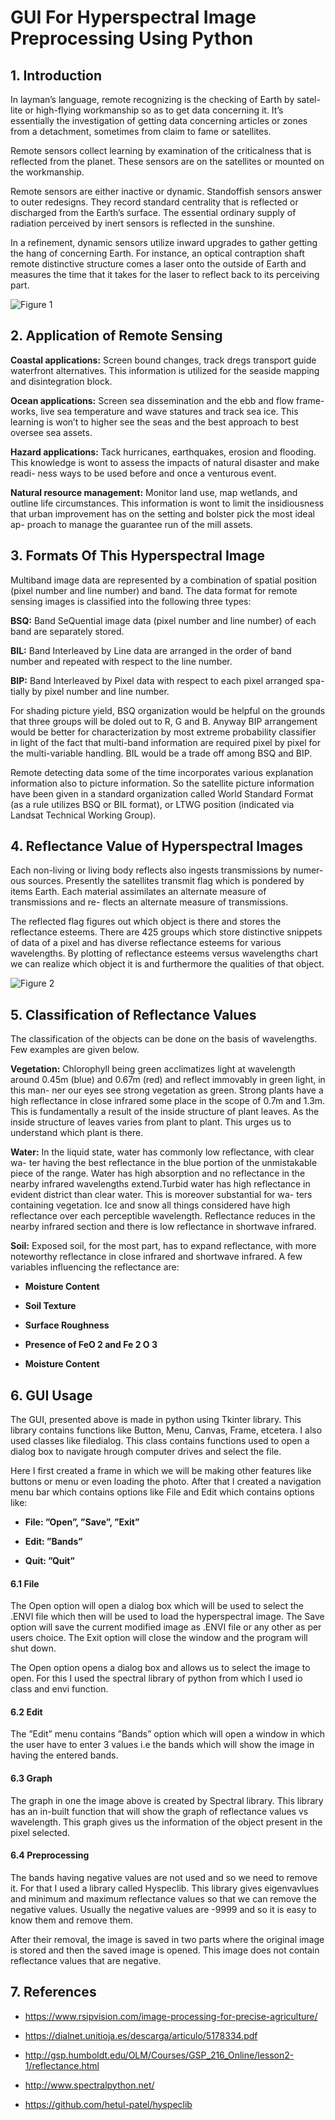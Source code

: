 # GUI For Hyperspectral Image Preprocessing Using Python

## 1. Introduction

In layman’s language, remote recognizing is the checking of Earth by satel-
lite or high-flying workmanship so as to get data concerning it. It’s essentially
the investigation of getting data concerning articles or zones from a detachment,
sometimes from claim to fame or satellites.

Remote sensors collect learning by examination of the criticalness that is
reflected from the planet. These sensors are on the satellites or mounted on the
workmanship.

Remote sensors are either inactive or dynamic. Standoffish sensors answer to
outer redesigns. They record standard centrality that is reflected or discharged
from the Earth’s surface. The essential ordinary supply of radiation perceived
by inert sensors is reflected in the sunshine.

In a refinement, dynamic sensors utilize inward upgrades to gather getting
the hang of concerning Earth. For instance, an optical contraption shaft remote
distinctive structure comes a laser onto the outside of Earth and measures the
time that it takes for the laser to reflect back to its perceiving part.

![Figure 1](https://github.com/kandarpkakkad/GUI-For-Hyperspectral-Image-Preprocessing-Using-Python/blob/master/Images/pic1.png)

## 2. Application of Remote Sensing

<b>Coastal applications:</b> Screen bound changes, track dregs transport guide
waterfront alternatives. This information is utilized for the seaside mapping
and disintegration block.

<b>Ocean applications:</b> Screen sea dissemination and the ebb and flow frame-
works, live sea temperature and wave statures and track sea ice. This learning
is won’t to higher see the seas and the best approach to best oversee sea assets.

<b>Hazard applications:</b> Tack hurricanes, earthquakes, erosion and flooding.
This knowledge is wont to assess the impacts of natural disaster and make readi-
ness ways to be used before and once a venturous event.

<b>Natural resource management:</b> Monitor land use, map wetlands, and
outline life circumstances. This information is wont to limit the insidiousness
that urban improvement has on the setting and bolster pick the most ideal ap-
proach to manage the guarantee run of the mill assets.

## 3. Formats Of This Hyperspectral Image

Multiband image data are represented by a combination of spatial position
(pixel number and line number) and band. The data format for remote sensing
images is classified into the following three types:

<b>BSQ:</b> Band SeQuential image data (pixel number and line number) of each band
are separately stored.

<b>BIL:</b> Band Interleaved by Line data are arranged in the order of band number
and repeated with respect to the line number.

<b>BIP:</b> Band Interleaved by Pixel data with respect to each pixel arranged spa-
tially by pixel number and line number.

For shading picture yield, BSQ organization would be helpful on the grounds
that three groups will be doled out to R, G and B. Anyway BIP arrangement
would be better for characterization by most extreme probability classifier in
light of the fact that multi-band information are required pixel by pixel for the
multi-variable handling. BIL would be a trade off among BSQ and BIP.

Remote detecting data some of the time incorporates various explanation
information also to picture information. So the satellite picture information
have been given in a standard organization called World Standard Format (as
a rule utilizes BSQ or BIL format), or LTWG position (indicated via Landsat
Technical Working Group).

## 4. Reflectance Value of Hyperspectral Images

Each non-living or living body reflects also ingests transmissions by numer-
ous sources. Presently the satellites transmit flag which is pondered by items
Earth. Each material assimilates an alternate measure of transmissions and re-
flects an alternate measure of transmissions.

The reflected flag figures out which object is there and stores the reflectance
esteems. There are 425 groups which store distinctive snippets of data of a
pixel and has diverse reflectance esteems for various wavelengths. By plotting
of reflectance esteems versus wavelengths chart we can realize which object it is
and furthermore the qualities of that object.

![Figure 2](https://github.com/kandarpkakkad/GUI-For-Hyperspectral-Image-Preprocessing-Using-Python/blob/master/Images/pic2.png)

## 5. Classification of Reflectance Values

The classification of the objects can be done on the basis of wavelengths.
Few examples are given below.

<b>Vegetation:</b> Chlorophyll being green acclimatizes light at wavelength around 0.45m
(blue) and 0.67m (red) and reflect immovably in green light, in this man-
ner our eyes see strong vegetation as green. Strong plants have a high
reflectance in close infrared some place in the scope of 0.7m and 1.3m.
This is fundamentally a result of the inside structure of plant leaves. As
the inside structure of leaves varies from plant to plant. This urges us to
understand which plant is there.

<b>Water:</b> In the liquid state, water has commonly low reflectance, with clear wa-
ter having the best reflectance in the blue portion of the unmistakable
piece of the range. Water has high absorption and no reflectance in the
nearby infrared wavelengths extend.Turbid water has high reflectance in
evident district than clear water. This is moreover substantial for wa-
ters containing vegetation. Ice and snow all things considered have high
reflectance over each perceptible wavelength. Reflectance reduces in the
nearby infrared section and there is low reflectance in shortwave infrared.

<b>Soil:</b> Exposed soil, for the most part, has to expand reflectance, with more
noteworthy reflectance in close infrared and shortwave infrared. A few
variables influencing the reflectance are:

<b>

- Moisture Content

- Soil Texture

- Surface Roughness

- Presence of FeO 2 and Fe 2 O 3

- Moisture Content

</b>

## 6. GUI Usage

The GUI, presented above is made in python using Tkinter library. This
library contains functions like Button, Menu, Canvas, Frame, etcetera. I also
used classes like filedialog. This class contains functions used to open a dialog
box to navigate hrough computer drives and select the file.

Here I first created a frame in which we will be making other features like
buttons or menu or even loading the photo. After that I created a navigation
menu bar which contains options like File and Edit which contains options like:
<b>

- File: ”Open”, ”Save”, ”Exit”

- Edit: ”Bands”

- Quit: ”Quit”

</b>

#### 6.1 File

The Open option will open a dialog box which will be used to select the
.ENVI file which then will be used to load the hyperspectral image. The Save
option will save the current modified image as .ENVI file or any other as per
users choice. The Exit option will close the window and the program will shut
down.

The Open option opens a dialog box and allows us to select the image to
open. For this I used the spectral library of python from which I used io class
and envi function.

#### 6.2 Edit

The ”Edit” menu contains ”Bands” option which will open a window in
which the user have to enter 3 values i.e the bands which will show the image
in having the entered bands.

#### 6.3 Graph

The graph in one the image above is created by Spectral library. This
library has an in-built function that will show the graph of reflectance values
vs wavelength. This graph gives us the information of the object present in the
pixel selected.

#### 6.4 Preprocessing

The bands having negative values are not used and so we need to remove it.
For that I used a library called Hyspeclib. This library gives eigenvavlues and
minimum and maximum reflectance values so that we can remove the negative
values. Usually the negative values are -9999 and so it is easy to know them
and remove them.

After their removal, the image is saved in two parts where the original image
is stored and then the saved image is opened. This image does not contain
reflectance values that are negative.

## 7. References

- https://www.rsipvision.com/image-processing-for-precise-agriculture/

- https://dialnet.unitioja.es/descarga/articulo/5178334.pdf

- http://gsp.humboldt.edu/OLM/Courses/GSP_216_Online/lesson2-1/reflectance.html

- http://www.spectralpython.net/

- https://github.com/hetul-patel/hyspeclib
